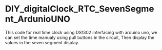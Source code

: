 # DIY_digitalClock_RTC_SevenSegment_ArdunioUNO
This code for real time clock using DS1302 interfacing with arduino uno, we can set the time manualy using pull buttons in the circuit, Then display the values in the seven segment display.
